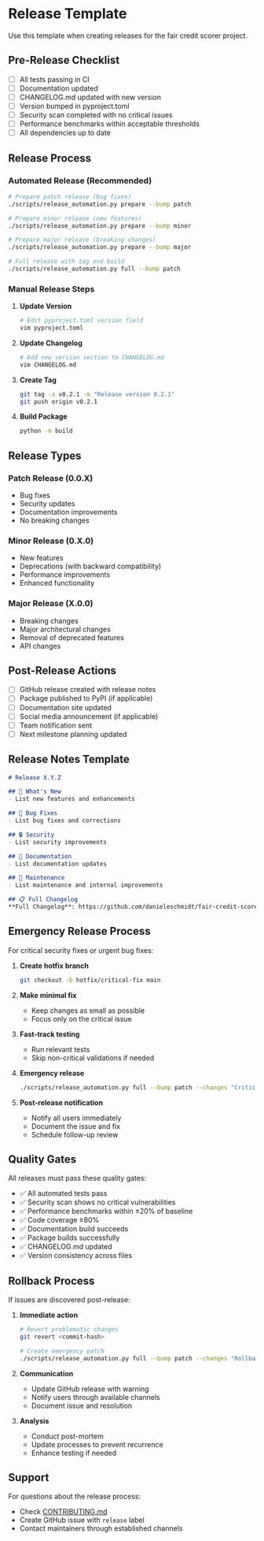 # Release Template

Use this template when creating releases for the fair credit scorer project.

## Pre-Release Checklist

- [ ] All tests passing in CI
- [ ] Documentation updated
- [ ] CHANGELOG.md updated with new version
- [ ] Version bumped in pyproject.toml
- [ ] Security scan completed with no critical issues
- [ ] Performance benchmarks within acceptable thresholds
- [ ] All dependencies up to date

## Release Process

### Automated Release (Recommended)

```bash
# Prepare patch release (bug fixes)
./scripts/release_automation.py prepare --bump patch

# Prepare minor release (new features)
./scripts/release_automation.py prepare --bump minor

# Prepare major release (breaking changes)
./scripts/release_automation.py prepare --bump major

# Full release with tag and build
./scripts/release_automation.py full --bump patch
```

### Manual Release Steps

1. **Update Version**
   ```bash
   # Edit pyproject.toml version field
   vim pyproject.toml
   ```

2. **Update Changelog**
   ```bash
   # Add new version section to CHANGELOG.md
   vim CHANGELOG.md
   ```

3. **Create Tag**
   ```bash
   git tag -a v0.2.1 -m "Release version 0.2.1"
   git push origin v0.2.1
   ```

4. **Build Package**
   ```bash
   python -m build
   ```

## Release Types

### Patch Release (0.0.X)
- Bug fixes
- Security updates
- Documentation improvements
- No breaking changes

### Minor Release (0.X.0)
- New features
- Deprecations (with backward compatibility)
- Performance improvements
- Enhanced functionality

### Major Release (X.0.0)
- Breaking changes
- Major architectural changes
- Removal of deprecated features
- API changes

## Post-Release Actions

- [ ] GitHub release created with release notes
- [ ] Package published to PyPI (if applicable)
- [ ] Documentation site updated
- [ ] Social media announcement (if applicable)
- [ ] Team notification sent
- [ ] Next milestone planning updated

## Release Notes Template

```markdown
# Release X.Y.Z

## 🎉 What's New
- List new features and enhancements

## 🐛 Bug Fixes
- List bug fixes and corrections

## 🔒 Security
- List security improvements

## 📖 Documentation
- List documentation updates

## 🔧 Maintenance
- List maintenance and internal improvements

## 📋 Full Changelog
**Full Changelog**: https://github.com/danieleschmidt/fair-credit-scorer-bias-mitigation/compare/vX.Y.Z-1...vX.Y.Z
```

## Emergency Release Process

For critical security fixes or urgent bug fixes:

1. **Create hotfix branch**
   ```bash
   git checkout -b hotfix/critical-fix main
   ```

2. **Make minimal fix**
   - Keep changes as small as possible
   - Focus only on the critical issue

3. **Fast-track testing**
   - Run relevant tests
   - Skip non-critical validations if needed

4. **Emergency release**
   ```bash
   ./scripts/release_automation.py full --bump patch --changes "Critical security fix"
   ```

5. **Post-release notification**
   - Notify all users immediately
   - Document the issue and fix
   - Schedule follow-up review

## Quality Gates

All releases must pass these quality gates:

- ✅ All automated tests pass
- ✅ Security scan shows no critical vulnerabilities  
- ✅ Performance benchmarks within ±20% of baseline
- ✅ Code coverage ≥80%
- ✅ Documentation build succeeds
- ✅ Package builds successfully
- ✅ CHANGELOG.md updated
- ✅ Version consistency across files

## Rollback Process

If issues are discovered post-release:

1. **Immediate action**
   ```bash
   # Revert problematic changes
   git revert <commit-hash>
   
   # Create emergency patch
   ./scripts/release_automation.py full --bump patch --changes "Rollback: revert problematic changes"
   ```

2. **Communication**
   - Update GitHub release with warning
   - Notify users through available channels
   - Document issue and resolution

3. **Analysis**
   - Conduct post-mortem
   - Update processes to prevent recurrence
   - Enhance testing if needed

## Support

For questions about the release process:
- Check [CONTRIBUTING.md](../CONTRIBUTING.md)
- Create GitHub issue with `release` label  
- Contact maintainers through established channels